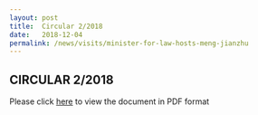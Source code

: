 ```yaml
---
layout: post
title:  Circular 2/2018
date:   2018-12-04
permalink: /news/visits/minister-for-law-hosts-meng-jianzhu
---
```


CIRCULAR 2/2018
---

Please click [here](/files/LSBCir2-2018_AWARENESSONADOPTIONOFNEWTECHNOLOGIES.pdf) to view the document in PDF format
